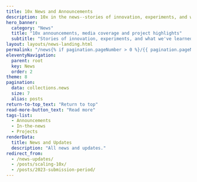 ```yaml
---
title: 10x News and Announcements
description: 10x in the news--stories of innovation, experiments, and what we've learned as we work toward delivering good-for-people digital solutions
hero_banner:
  category: "News"
  title: "10x announcements, media coverage and project highlights"
  subtitle: "Stories of innovation, experiments, and what we've learned as we work toward delivering good-for-people digital solutions"
layout: layouts/news-landing.html
permalink: "/news{% if pagination.pageNumber > 0 %}/{{ pagination.pageNumber }}{% endif %}/index.html"
eleventyNavigation:
  parent: root
  key: News
  order: 2
theme: 8
pagination:
  data: collections.news
  size: 7
  alias: posts
return-to-top_text: "Return to top"
read-more-button_text: "Read more"
tags-list:
  - Announcements
  - In-the-news
  - Projects
renderData:
  title: News and Updates
  description: "All news and updates."
redirect_from: 
  - /news-updates/
  - /posts/scaling-10x/
  - /posts/2023-submission-period/
---
```

